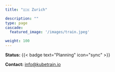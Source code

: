 ```yaml
---
title: "🇨🇭 Zurich"

description: ""
type: page
cascade:
  featured_image: '/images/train.jpeg'

weight: 100
---
```


**Status:** {{< badge text="Planning" icon="sync" >}}

**Contact:** info@kubetrain.io

<!--more-->
